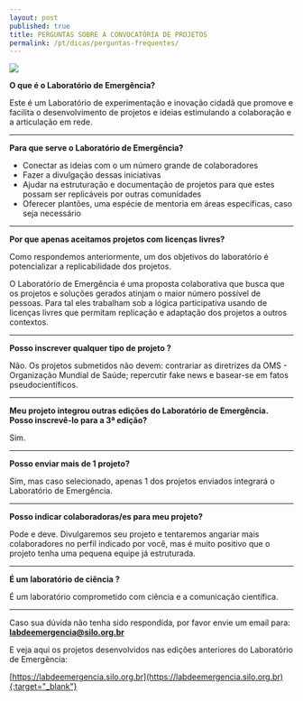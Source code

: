 ```yaml
---
layout: post
published: true
title: PERGUNTAS SOBRE A CONVOCATÓRIA DE PROJETOS
permalink: /pt/dicas/perguntas-frequentes/
---
```


![](/3ed/media/images/covers/perguntas.jpg)



**O que é o Laboratório de Emergência?**
  
Este é um Laboratório de experimentação e inovação cidadã que promove e facilita o desenvolvimento de projetos e ideias estimulando a colaboração e a articulação em rede.
  
---
  
**Para que serve o Laboratório de Emergência?**
  
* Conectar as ideias com o um número grande de colaboradores 
* Fazer a divulgação dessas iniciativas
* Ajudar na estruturação e documentação de projetos para que estes possam ser replicáveis por outras comunidades
* Oferecer plantões, uma espécie de mentoria em áreas específicas, caso seja necessário

---
  
**Por que apenas aceitamos projetos com licenças livres?**
  
Como respondemos anteriormente, um dos objetivos do laboratório é potencializar a replicabilidade dos projetos.
  
O Laboratório de Emergência é uma proposta colaborativa que busca que os projetos e soluções gerados atinjam o maior número possível de pessoas. Para tal eles trabalham sob a lógica participativa usando de licenças livres que permitam replicação e adaptação dos projetos a outros contextos.
  
---

**Posso inscrever qualquer tipo de projeto ?**
  
Não. Os projetos submetidos não devem:  contrariar as diretrizes da OMS - Organização Mundial de Saúde;   repercutir fake news e basear-se em fatos pseudocientíficos. 
   
---
  
**Meu projeto integrou outras edições do Laboratório de Emergência. Posso inscrevê-lo para a 3ª edição?**
  
Sim.

---

**Posso enviar mais de 1 projeto?**
  
Sim, mas caso selecionado, apenas 1 dos projetos enviados integrará o Laboratório de Emergência.

---

**Posso indicar colaboradoras/es para meu projeto?**
  
Pode e deve. Divulgaremos seu projeto e tentaremos angariar mais colaboradores no perfil indicado por você, mas é muito positivo que o projeto tenha uma pequena equipe já estruturada.

---

**É um laboratório de ciência ?**
  
É um laboratório comprometido com ciência e a comunicação científica. 

---
  
Caso sua dúvida não tenha sido respondida, por favor envie um email para: **labdeemergencia@silo.org.br**
  
E veja aqui os projetos desenvolvidos nas edições anteriores do Laboratório de Emergência:
  
[https://labdeemergencia.silo.org.br](https://labdeemergencia.silo.org.br){:target="_blank"}

